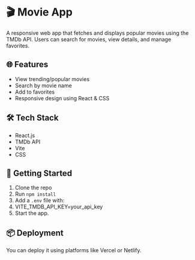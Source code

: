 # 🎬 Movie App

A responsive web app that fetches and displays popular movies using the TMDb API. Users can search for movies, view details, and manage favorites.

## 🌐 Features
- View trending/popular movies
- Search by movie name
- Add to favorites
- Responsive design using React & CSS

## 🛠️ Tech Stack
- React.js
- TMDb API
- Vite
- CSS

## 🚀 Getting Started
1. Clone the repo
2. Run `npm install`
3. Add a `.env` file with:
4. VITE_TMDB_API_KEY=your_api_key
5. Start the app.

## 📦 Deployment
You can deploy it using platforms like Vercel or Netlify.



